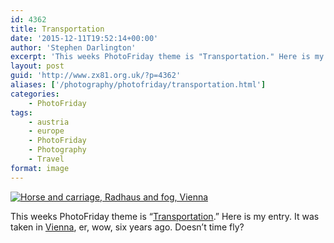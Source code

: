 ```yaml
---
id: 4362
title: Transportation
date: '2015-12-11T19:52:14+00:00'
author: 'Stephen Darlington'
excerpt: 'This weeks PhotoFriday theme is "Transportation." Here is my entry.'
layout: post
guid: 'http://www.zx81.org.uk/?p=4362'
aliases: ['/photography/photofriday/transportation.html']
categories:
    - PhotoFriday
tags:
    - austria
    - europe
    - PhotoFriday
    - Photography
    - Travel
format: image
---
```


[![Horse and carriage, Radhaus and fog, Vienna](https://i0.wp.com/farm3.staticflickr.com/2778/4143676693_b2597cc7e6.jpg?resize=500%2C333&ssl=1)](https://www.flickr.com/photos/stephendarlington/4143676693/ "Horse and carriage, Radhaus and fog, Vienna")<script async="" charset="utf-8" src="//embedr.flickr.com/assets/client-code.js"></script>

This weeks PhotoFriday theme is “[Transportation](http://www.photofriday.com/challenge.php?id=1564).” Here is my entry. It was taken in [Vienna](http://www.zx81.org.uk/travel/vienna-austria.html), er, wow, six years ago. Doesn’t time fly?